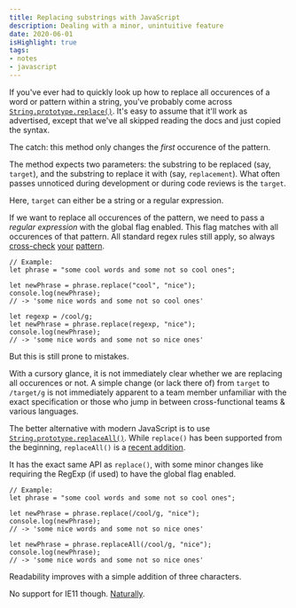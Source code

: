 ```yaml
---
title: Replacing substrings with JavaScript
description: Dealing with a minor, unintuitive feature
date: 2020-06-01
isHighlight: true
tags:
- notes
- javascript
---
```


If you've ever had to quickly look up how to replace all occurences of a word or pattern within a string, you've probably come across [`String.prototype.replace()`](https://developer.mozilla.org/en-US/docs/Web/JavaScript/Reference/Global_Objects/String/replace "MDN Link"). It's easy to assume that it'll work as advertised, except that we've all skipped reading the docs and just copied the syntax.

The catch: this method only changes the *first* occurence of the pattern.

The method expects two parameters: the substring to be replaced (say, `target`), and the substring to replace it with (say, `replacement`). What often passes unnoticed during development or during code reviews is the `target`.

Here, `target` can either be a string or a regular expression.

If we want to replace all occurences of the pattern, we need to pass a *regular expression* with the global flag enabled. This flag matches with all occurences of that pattern. All standard regex rules still apply, so always [cross-check](https://regex101.com/) [your](https://regextester.com) [pattern](https://regexr.com/).

``` js/8/3
// Example:
let phrase = "some cool words and some not so cool ones";

let newPhrase = phrase.replace("cool", "nice");
console.log(newPhrase);
// -> 'some nice words and some not so cool ones'

let regexp = /cool/g;
let newPhrase = phrase.replace(regexp, "nice");
console.log(newPhrase);
// -> 'some nice words and some not so nice ones'
```

But this is still prone to mistakes.

With a cursory glance, it is not immediately clear whether we are replacing all occurences or not. A simple change (or lack there of) from `target` to `/target/g` is not immediately apparent to a team member unfamiliar with the exact specification or those who jump in between cross-functional teams & various languages.

The better alternative with modern JavaScript is to use [`String.prototype.replaceAll()`](https://developer.mozilla.org/en-US/docs/Web/JavaScript/Reference/Global_Objects/String/replaceAll "MDN Link"). While `replace()` has been supported from the beginning, `replaceAll()` is a [recent addition](https://v8.dev/features/string-replaceall).

It has the exact same API as `replace()`, with some minor changes like requiring the RegExp (if used) to have the global flag enabled.

``` js/7
// Example:
let phrase = "some cool words and some not so cool ones";

let newPhrase = phrase.replace(/cool/g, "nice");
console.log(newPhrase);
// -> 'some nice words and some not so nice ones'

let newPhrase = phrase.replaceAll(/cool/g, "nice");
console.log(newPhrase);
// -> 'some nice words and some not so nice ones'
```

Readability improves with a simple addition of three characters.

No support for IE11 though. [Naturally](https://caniuse.com/?search=replaceAll "Can I Use for replaceAll").

